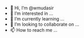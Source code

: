 - 👋 Hi, I’m @wmudasir
- 👀 I’m interested in ...
- 🌱 I’m currently learning ...
- 💞️ I’m looking to collaborate on ...
- 📫 How to reach me ...

<!---
wmudasir/wmudasir is a ✨ special ✨ repository because its `README.md` (this file) appears on your GitHub profile.
You can click the Preview link to take a look at your changes.
--->
